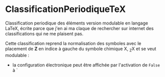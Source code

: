 # ClassificationPeriodiqueTeX

Classification periodique des éléments version modulable en langage LaTeX, écrite parce que j'en ai ma claque de rechercher sur internet des classifications qui ne me plaisent pas.

Cette classification reprend la normalisation des symboles avec le placement de **Z** en indice à gauche du symbole chimique X, <sub>Z</sub>X et se veut modulable :

* la configuration électronique peut être affichée par l'activation de `False` à `
